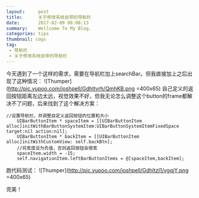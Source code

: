 ```yaml
---
layout:     post
title:      关于修改系统自带的导航栏
date:       2017-02-09 08:08:13
summary:    Wellcome To My Blog.
categories: tips
thumbnail: cogs
tag:
 - 导航栏
 - 关于修改系统自带的导航栏
---
```


今天遇到了一个这样的需求，需要在导航栏加上searchBar。但我直接加上之后出现了这种情况：
![Thumper](http://pic.yupoo.com/joshpell/Gdhltvrh/QmhKB.png =400x65)
自己定义的返回按钮距离左边太远，视觉效果不好，但我无论怎么调整这个button的frame都解决不了问题，后来找到了这个解决方案：

```
//设置导航栏，并调整自定义返回按钮的位置和大小
    UIBarButtonItem * spaceItem = [[UIBarButtonItem alloc]initWithBarButtonSystemItem:UIBarButtonSystemItemFixedSpace target:nil action:nil];
    UIBarButtonItem * backItem = [[UIBarButtonItem alloc]initWithCustomView: self.backBtn];
    //将宽度设为负值，否则返回按钮会很宽
    spaceItem.width = -15;
    self.navigationItem.leftBarButtonItems = @[spaceItem,backItem];
```
跑代码测试：
![Thumper](http://pic.yupoo.com/joshpell/GdhltzI1/vgqjY.png =400x65)

完美！



















